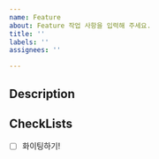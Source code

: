 ```yaml
---
name: Feature
about: Feature 작업 사항을 입력해 주세요.
title: ''
labels: ''
assignees: ''

---
```


## Description

<!---- 해당 이슈를 만들어서 작업할 내용을 미리 기록해주세요. -->

## CheckLists

<!---- 해당 이슈를 위해서 해야할 것들을 기록후, 완료하면 체크해주세요. -->

- [ ] 화이팅하기!
